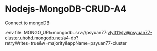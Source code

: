 # Nodejs-MongoDB-CRUD-A4

Connect to mongoDB:

.env file:
MONGO_URI=mongodb+srv://psyuan77:yly311yly@psyuan77-cluster.uhohd.mongodb.net/a4-db?retryWrites=true&w=majority&appName=psyuan77-cluster
